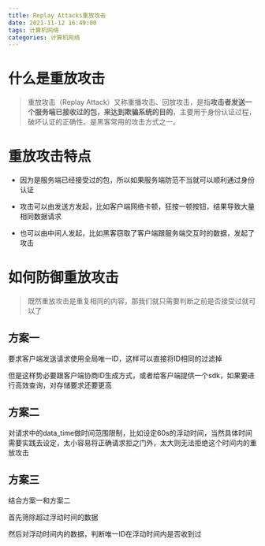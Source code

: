 ```yaml
---
title: Replay Attacks重放攻击
date: 2021-11-12 16:49:00
tags: 计算机网络
categories: 计算机网络 
---
```


# 什么是重放攻击

> 重放攻击（Replay Attack）又称重播攻击、回放攻击，是指**攻击者发送一个服务端已接收过的包，来达到欺骗系统的目的**，主要用于身份认证过程，破坏认证的正确性。是黑客常用的攻击方式之一。

# 重放攻击特点

- 因为是服务端已经接受过的包，所以如果服务端防范不当就可以顺利通过身份认证

- 攻击可以由发送方发起，比如客户端网络卡顿，狂按一顿按钮，结果导致大量相同数据请求
- 也可以由中间人发起，比如黑客窃取了客户端跟服务端交互时的数据，发起了攻击

# 如何防御重放攻击

> 既然重放攻击是重复相同的内容，那我们就只需要判断之前是否接受过就可以了

## 方案一

要求客户端发送请求使用全局唯一ID，这样可以直接将ID相同的过滤掉

但是这样势必要跟客户端协商ID生成方式，或者给客户端提供一个sdk，如果要进行高效查询，对存储要求还要更高

## 方案二

对请求中的data_time做时间范围限制，比如设定60s的浮动时间，当然具体时间需要实践去设定，太小容易将正确请求拒之门外，太大则无法拒绝这个时间内的重放攻击

## 方案三

结合方案一和方案二

首先筛除超过浮动时间的数据

然后对浮动时间内的数据，判断唯一ID在浮动时间内是否收到过

